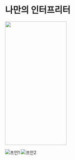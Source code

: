 # 나만의 인터프리터


<img src="https://github.com/ilovegalio/Interpreter_Java_To_Python/assets/77008882/00be0759-0fc5-4891-ad15-f15d7e669abc.png" width="200" height="400"/>

![프언1](https://github.com/ilovegalio/Interpreter_Java_To_Python/assets/77008882/00be0759-0fc5-4891-ad15-f15d7e669abc) ![프언2](https://github.com/ilovegalio/Interpreter_Java_To_Python/assets/77008882/ccafdbed-9633-4cfb-a289-2ee464b4dfe8)

